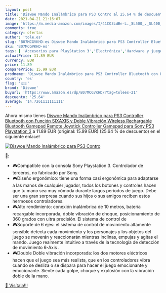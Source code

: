 ```yaml
---
layout: post
title: 'Diswoe Mando Inalámbrico para PS3 Contro al 25.64 % de descuento'
date: 2021-04-21 21:16:07
image: 'https://m.media-amazon.com/images/I/41CQ3LdBe-L._SL500_._SL400_.jpg'
comments: true
category: ofertas
author: 'tole.es'
slug: 'B07MCGVKHD-es Diswoe Mando Inalámbrico para PS3 Controller Bluetooth con...'
sku: 'B07MCGVKHD-es'
tags: [ 'Accesorios para PlayStation 3','Electrónica','Hardware y juegos para PlayStation 3','Joysticks para PlayStation 3','Mandos y controles para PlayStation 3','Sistemas precursores y micro consolas','Videojuegos','diswoe','playstation', ]
actualPrice: 11.89 EUR
currency: EUR
price: 11.89
comparePrice: 15.99 EUR
prodname: 'Diswoe Mando Inalámbrico para PS3 Controller Bluetooth con Función SIXAXIS y Doble Vibración  Wireless Rechargable Bluetooth Gamepad Remote Joystick Controller Gamepad para Sony PS3 Playstation 3'
country: 'es'
flag: '🇪🇸'
brand: 'Diswoe'
buyurl: 'https://www.amazon.es/dp/B07MCGVKHD/?tag=tolees-21'
descuento: '25.64'
average: '14.7261111111111'
---
```


Ahora mismo tienes [Diswoe Mando Inalámbrico para PS3 Controller Bluetooth con Función SIXAXIS y Doble Vibración  Wireless Rechargable Bluetooth Gamepad Remote Joystick Controller Gamepad para Sony PS3 Playstation 3](https://www.amazon.es/dp/B07MCGVKHD/?tag=tolees-21) a 11.89 EUR (original: 15.99 EUR) (25.64 %  de descuento) en el siguiente enlace!

[![Diswoe Mando Inalámbrico para PS3 Contro](https://m.media-amazon.com/images/I/41CQ3LdBe-L._SL500_._SL400_.jpg)](https://www.amazon.es/dp/B07MCGVKHD/?tag=tolees-21)

🔎:

- 🎮Compatible con la consola Sony Playstation 3. Controlador de terceros, no fabricado por Sony.
- 🎮Diseño ergonómico: tiene una forma casi ergonómica para adaptarse a las manos de cualquier jugador, todos los botones y controles hacen que tu mano sea muy cómoda durante largos períodos de juego. Debe ser una gran sorpresa cuando sus hijos o sus amigos reciben estos hermosos controladores.
- 🎮Alto rendimiento: conexión inalámbrica de 10 metros, batería recargable incorporada, doble vibración de choque, posicionamiento de 360 ​​grados con ultra precisión. El sistema de control de
- 🎮Soporte de 6 ejes: el sistema de control de movimiento altamente sensible detecta cada movimiento y los personajes y los objetos del juego se moverán y reaccionarán mientras inclinas, empujas y agitas el mando. Juego realmente intuitivo a través de la tecnología de detección de movimiento 6-Axis .
- 🎮Double Doble vibración incorporada: los dos motores eléctricos hacen que el juego sea más realista, que en los controladores vibra cuando se desliza o se dispara para hacer el juego emocionante y emocionante. Siente cada golpe, choque y explosión con la vibración doble de la mano.

[🛒 Visítala!!!](https://www.amazon.es/dp/B07MCGVKHD/?tag=tolees-21)
